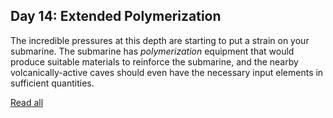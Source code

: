 ## Day 14: Extended Polymerization

The incredible pressures at this depth are starting to put a strain on your submarine. The submarine has *polymerization* equipment that would produce suitable materials to reinforce the submarine, and the nearby volcanically-active caves should even have the necessary input elements in sufficient quantities.

[Read all](https://adventofcode.com/2021/day/14)
